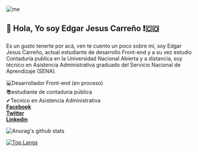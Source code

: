  
![me](https://user-images.githubusercontent.com/62809938/94093157-2b5a5d00-fde2-11ea-95a2-52b0581c13fe.jpg)
## 👋 Hola, Yo soy Edgar Jesus Carreño ❗:colombia:<br>
Es un gusto tenerte por acá, ven te cuento un poco sobre mí, soy Edgar Jesus Carreño, actual estudiante de desarrollo Front-end y a su vez estudio Contaduría publica en la Universidad Nacional Abierta y a distancia, soy técnico en Asistencia Administrativa graduado del Servicio Nacional de Aprendizaje (SENA).<br>


💻Desarrollador Front-end (en proceso)<br>
📚estudiante de contaduria pública<br>
✔Tecnico en Asistencia Administrativa<br>
**[Facebook](https://www.facebook.com/EdgarJesusCarreno.Dev)** <br>
**[Twitter](https://twitter.com/ejcarrenol)** <br>
**[Linkedin](https://www.linkedin.com/in/edgarjesuscarreno/)**

![Anurag's github stats](https://github-readme-stats.vercel.app/api?username=ejcarreno&show_icons=true&theme=buefy)

[![Top Langs](https://github-readme-stats.vercel.app/api/top-langs/?username=ejcarreno&show_icons=true&theme=buefy)](https://github.com/ejcarreno/github-readme-stats)


